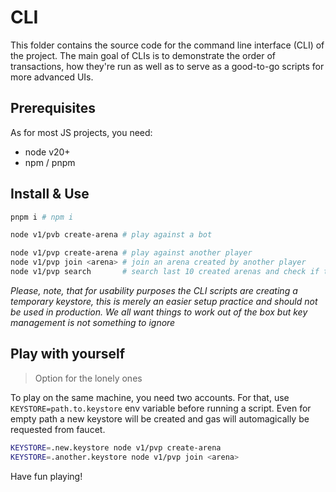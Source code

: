 # CLI

This folder contains the source code for the command line interface (CLI) of the
project. The main goal of CLIs is to demonstrate the order of transactions, how
they're run as well as to serve as a good-to-go scripts for more advanced UIs.

## Prerequisites

As for most JS projects, you need:

- node v20+
- npm / pnpm

## Install & Use

```bash
pnpm i # npm i

node v1/pvb create-arena # play against a bot

node v1/pvp create-arena # play against another player
node v1/pvp join <arena> # join an arena created by another player
node v1/pvp search       # search last 10 created arenas and check if they're available
```

*Please, note, that for usability purposes the CLI scripts are creating a temporary keystore, this is merely an easier setup practice and should not be used in production. We all want things to work out of the box but key management is not something to ignore*

## Play with yourself

> Option for the lonely ones

To play on the same machine, you need two accounts. For that, use `KEYSTORE=path.to.keystore` env variable before running a script. Even for empty path a new keystore will be created and gas will automagically be requested from faucet.

```bash
KEYSTORE=.new.keystore node v1/pvp create-arena
KEYSTORE=.another.keystore node v1/pvp join <arena>
```

Have fun playing!
